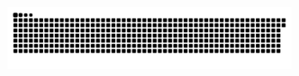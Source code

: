 <picture>
  <source media="(prefers-color-scheme: dark)" srcset="https://raw.githubusercontent.com/MarineHakobyan/MarineHakobyan/b51dcdd439c07ae178bca6eef7747b1495e8f092/github-contribution-grid-snake-dark.svg" />
  <source media="(prefers-color-scheme: light)" srcset="https://raw.githubusercontent.com/MarineHakobyan/MarineHakobyan/b51dcdd439c07ae178bca6eef7747b1495e8f092/github-contribution-grid-snake.svg" />
  <img alt="github-snake" src="https://raw.githubusercontent.com/MarineHakobyan/MarineHakobyan/b51dcdd439c07ae178bca6eef7747b1495e8f092/github-contribution-grid-snake-dark.svg" />
</picture>
